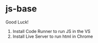 # js-base
Good Luck!

1. Install Code Runner to run JS in the VS
2. Install Live Server to run html in Chrome
